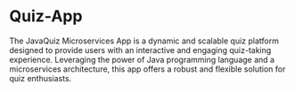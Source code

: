 # Quiz-App
The JavaQuiz Microservices App is a dynamic and scalable quiz platform designed to provide users with an interactive and engaging quiz-taking experience. Leveraging the power of Java programming language and a microservices architecture, this app offers a robust and flexible solution for quiz enthusiasts.
